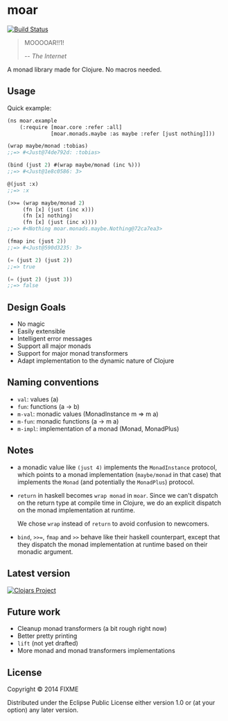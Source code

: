 # moar
[![Build Status](https://travis-ci.org/Jell/moar.svg?branch=master)](https://travis-ci.org/Jell/moar)

> MOOOOAR!!1!
>
> -- <cite>The Internet</cite>

A monad library made for Clojure. No macros needed.

## Usage

Quick example:

```lisp
(ns moar.example
    (:require [moar.core :refer :all]
              [moar.monads.maybe :as maybe :refer [just nothing]]))

(wrap maybe/monad :tobias)
;;=> #<Just@74de792d: :tobias>

(bind (just 2) #(wrap maybe/monad (inc %)))
;;=> #<Just@1e8c0586: 3>

@(just :x)
;;=> :x

(>>= (wrap maybe/monad 2)
     (fn [x] (just (inc x)))
     (fn [x] nothing)
     (fn [x] (just (inc x))))
;;=> #<Nothing moar.monads.maybe.Nothing@72ca7ea3>

(fmap inc (just 2))
;;=> #<Just@590d3235: 3>

(= (just 2) (just 2))
;;=> true

(= (just 2) (just 3))
;;=> false
```

## Design Goals

- No magic
- Easily extensible
- Intelligent error messages
- Support all major monads
- Support for major monad transformers
- Adapt implementation to the dynamic nature of Clojure

## Naming conventions

- `val`: values (a)
- `fun`: functions (a -> b)
- `m-val`: monadic values (MonadInstance m => m a)
- `m-fun`: monadic functions (a -> m a)
- `m-impl`: implementation of a monad (Monad, MonadPlus)

## Notes

- a monadic value like `(just 4)` implements the `MonadInstance`
  protocol, which points to a monad implementation (`maybe/monad` in
  that case) that implements the `Monad` (and potentially the
  `MonadPlus`) protocol.

- `return` in haskell becomes `wrap monad` in `moar`. Since we can't
  dispatch on the return type at compile time in Clojure, we do an
  explicit dispatch on the monad implementation at runtime.

  We chose `wrap` instead of `return` to avoid confusion to newcomers.

- `bind`, `>>=`, `fmap` and `>>` behave like their haskell
  counterpart, except that they dispatch the monad implementation at
  runtime based on their monadic argument.

## Latest version

[![Clojars Project](http://clojars.org/moar/latest-version.svg)](http://clojars.org/moar)

## Future work

- Cleanup monad transformers (a bit rough right now)
- Better pretty printing
- `lift` (not yet drafted)
- More monad and monad transformers implementations

## License

Copyright © 2014 FIXME

Distributed under the Eclipse Public License either version 1.0 or (at
your option) any later version.
